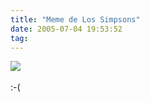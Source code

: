 ```yaml
---
title: "Meme de Los Simpsons"
date: 2005-07-04 19:53:52
tag: 
---
```

<a href="http://www.nohomers.net/content/fun/quiz" target="_blank"><img vspace="0" hspace="0" border="0" src="http://www.nohomers.net/content/fun/quiz/comicbookguy.gif"/></a><br/><br/>
:-(<br/><br/><br/>
